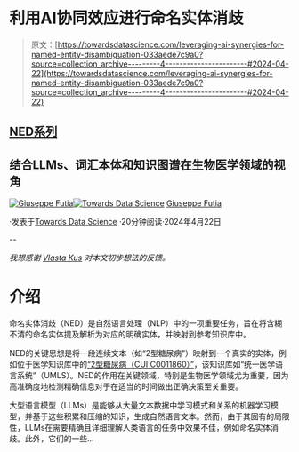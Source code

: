 # 利用AI协同效应进行命名实体消歧

> 原文：[https://towardsdatascience.com/leveraging-ai-synergies-for-named-entity-disambiguation-033aede7c9a0?source=collection_archive---------4-----------------------#2024-04-22](https://towardsdatascience.com/leveraging-ai-synergies-for-named-entity-disambiguation-033aede7c9a0?source=collection_archive---------4-----------------------#2024-04-22)

## [NED系列](https://medium.com/tag/ned-series)

## 结合LLMs、词汇本体和知识图谱在生物医学领域的视角

[](https://medium.com/@giuseppefutia?source=post_page---byline--033aede7c9a0--------------------------------)[![Giuseppe Futia](../Images/4d1d3b3766eca9ae8220dc5eb480a4cf.png)](https://medium.com/@giuseppefutia?source=post_page---byline--033aede7c9a0--------------------------------)[](https://towardsdatascience.com/?source=post_page---byline--033aede7c9a0--------------------------------)[![Towards Data Science](../Images/a6ff2676ffcc0c7aad8aaf1d79379785.png)](https://towardsdatascience.com/?source=post_page---byline--033aede7c9a0--------------------------------) [Giuseppe Futia](https://medium.com/@giuseppefutia?source=post_page---byline--033aede7c9a0--------------------------------)

·发表于[Towards Data Science](https://towardsdatascience.com/?source=post_page---byline--033aede7c9a0--------------------------------) ·20分钟阅读·2024年4月22日

--

*我想感谢* [*Vlasta Kus*](https://www.linkedin.com/in/vlastakus/) *对本文初步想法的反馈。*

# 介绍

命名实体消歧（NED）是自然语言处理（NLP）中的一项重要任务，旨在将含糊不清的命名实体提及解析为对应的明确实体，并映射到参考知识库中。

NED的关键思想是将一段连续文本（如“2型糖尿病”）映射到一个真实的实体，例如位于医学知识库中的[“2型糖尿病（CUI C0011860）”](https://ncim-stage.nci.nih.gov/ncimbrowser/ConceptReport.jsp?dictionary=NCI+Metathesaurus&code=C0011860)，该知识库如“统一医学语言系统”（UMLS）。NED的作用在关键领域，特别是生物医学领域尤为重要，因为高准确度地检测精确信息对于在适当的时间做出正确决策至关重要。

大型语言模型（LLMs）是能够从大量文本数据中学习模式和关系的机器学习模型，并基于这些积累和压缩的知识，生成自然语言文本。然而，由于其固有的局限性，LLMs在需要精确且详细理解人类语言的任务中效果不佳，例如命名实体消歧。此外，它们的一些...
